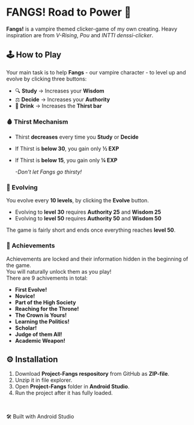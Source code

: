 # FANGS! Road to Power 🦇

**Fangs!** is a vampire themed clicker-game of my own creating. Heavy inspiration are from *V-Rising*, *Pou* and *INTTI denssi-clicker*.

## 🕹️ How to Play
Your main task is to help **Fangs** - our vampire character - to level up and evolve by clicking three buttons:

- 🔍 **Study** → Increases your **Wisdom**
- ⚖️ **Decide** → Increases your **Authority**
- 🍷 **Drink** → Increases the **Thirst bar**

### 🩸 Thirst Mechanism

- Thirst **decreases** every time you **Study** or **Decide**
- If Thirst is **below 30**, you gain only **½ EXP**
- If Thirst is **below 15**, you gain only **¼ EXP**

    *-Don't let Fangs go thirsty!*

### 🧛 Evolving

You evolve every **10 levels**, by clicking the **Evolve** button.

- Evolving to **level 30** requires **Authority 25** and **Wisdom 25**
- Evolving to **level 50** requires **Authority 50** and **Wisdom 50**

The game is fairly short and ends once everything reaches **level 50**.

### 👑 Achievements

Achievements are locked and their information hidden in the beginning of the game. <br>
You will naturally unlock them as you play! <br>
There are 9 achivements in total:

- **First Evolve!**
- **Novice!**
- **Part of the High Society**
- **Reaching for the Throne!**
- **The Crown is Yours!**
- **Learning the Politics!**
- **Scholar!**
- **Judge of them All!**
- **Academic Weapon!**

## ⚙️ Installation
1. Download **Project-Fangs respository** from GitHub as **ZIP-file**.
2. Unzip it in file explorer.
3. Open **Project-Fangs** folder in **Android Studio**.
4. Run the project after it has fully loaded.

<br>

🛠️ Built with Android Studio